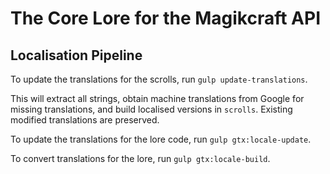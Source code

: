 # The Core Lore for the Magikcraft API

## Localisation Pipeline

To update the translations for the scrolls, run `gulp update-translations`.

This will extract all strings, obtain machine translations from Google for missing translations, and build localised versions in `scrolls`. Existing modified translations are preserved.

To update the translations for the lore code, run `gulp gtx:locale-update`.

To convert translations for the lore, run `gulp gtx:locale-build`.